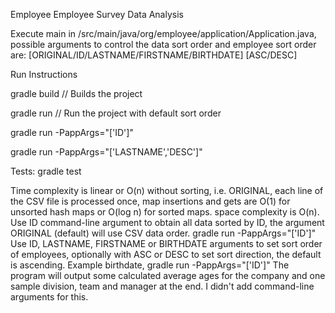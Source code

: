 Employee
Employee Survey Data Analysis

Execute main in /src/main/java/org/employee/application/Application.java, possible arguments to control the data sort order and employee sort order are: [ORIGINAL/ID/LASTNAME/FIRSTNAME/BIRTHDATE] [ASC/DESC]

Run Instructions

gradle build // Builds the project

gradle run // Run the project with default sort order

gradle run -PappArgs="['ID']"

gradle run -PappArgs="['LASTNAME','DESC']"

Tests: gradle test

Time complexity is linear or O(n) without sorting, i.e. ORIGINAL, each line of the CSV file is processed once, map insertions and gets are O(1) for unsorted hash maps or O(log n) for sorted maps. space complexity is O(n).
Use ID command-line argument to obtain all data sorted by ID, the argument ORIGINAL (default) will use CSV data order. gradle run -PappArgs="['ID']"
Use ID, LASTNAME, FIRSTNAME or BIRTHDATE arguments to set sort order of employees, optionally with ASC or DESC to set sort direction, the default is ascending. Example birthdate, gradle run -PappArgs="['ID']"
The program will output some calculated average ages for the company and one sample division, team and manager at the end. I didn't add command-line arguments for this.
